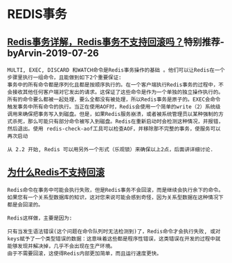 # REDIS事务
## [Redis事务详解，Redis事务不支持回滚吗？](https://baijiahao.baidu.com/s?id=1613631210471699441&wfr=spider&for=pc)特别推荐-byArvin-2019-07-26
```
MULTI, EXEC, DISCARD 和WATCH命令是Redis事务操作的基础 。他们可以让Redis在一个步骤里执行一组命令，且能做到如下2个重要保证:
事务中的所有命令都是序列化且都是按顺序执行的。在一个客户端执行Redis事务的过程中，不会接收其他任何客户端对它发出的请求。这保证了这些命令是作为一个单独的独立操作执行的。
所有的命令要么都被一起处理，要么全都没有被处理，所以Redis事务是原子的。EXEC会命令触发事务中所有命令的执行。当正在使用AOF时，Redis会使用一个简单的write（2）系统级调用来确保把事务写入到磁盘。但是，如果Redis服务崩溃，或者被系统管理员以某种强制的方式杀死，那么可能只有部分命令被写入到磁盘。Redis在重新启动时会检测这种情况，并报错，然后退出。使用 redis-check-aof工具可以检查AOF，并移除那不完整的事务，使服务可以再次启动

从 2.2 开始, Redis 可以用另外一个形式（乐观锁）来确保以上2点，后面讲详细讨论.
```
## [为什么Redis不支持回滚]()
```
Redis命令在事务中可能会执行失败，但是Redis事务不会回滚，而是继续会执行余下的命令。如果您有一个关系型数据库的知识，这对您来说可能会感到奇怪，因为关系型数据在这种情况下都是会回滚的。

Redis这样做，主要是因为:

只有当发生语法错误(这个问题在命令队列时无法检测到)了，Redis命令才会执行失败, 或对keys赋予了一个类型错误的数据：这意味着这些都是程序性错误，这类错误在开发的过程中就能够发现并解决掉，几乎不会出现在生产环境。
由于不需要回滚，这使得Redis内部更加简单，而且运行速度更快。
```